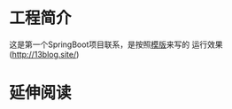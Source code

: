 # 工程简介
这是第一个SpringBoot项目联系，是按照[模版](https://github.com/ZHENFENG13/My-Blog)来写的
运行效果(http://13blog.site/)


# 延伸阅读